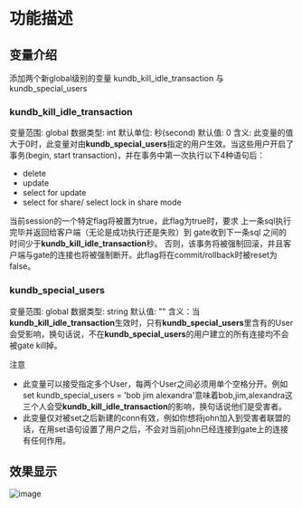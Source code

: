 # 功能描述
## 变量介绍
添加两个新global级别的变量 kundb_kill_idle_transaction 与 kundb_special_users
### kundb_kill_idle_transaction
变量范围: global
数据类型: int
默认单位: 秒(second)
默认值: 0
含义: 此变量的值大于0时，此变量对由**kundb_special_users**指定的用户生效。当这些用户开启了事务(begin, start transaction)，并在事务中第一次执行以下4种语句后：
- delete
- update
- select for update
- select for share/ select lock in share mode
  
当前session的一个特定flag将被置为true，此flag为true时，要求 上一条sql执行完毕并返回给客户端（无论是成功执行还是失败）到 gate收到下一条sql 之间的时间少于**kundb_kill_idle_transaction**秒。
否则，该事务将被强制回滚，并且客户端与gate的连接也将被强制断开。此flag将在commit/rollback时被reset为false。

### kundb_special_users
变量范围: global
数据类型: string
默认值: ""
含义：当**kundb_kill_idle_transaction**生效时，只有**kundb_special_users**里含有的User会受影响，换句话说，不在**kundb_special_users**的用户建立的所有连接均不会被gate kill掉。

注意
- 此变量可以接受指定多个User，每两个User之间必须用单个空格分开。例如
set kundb_special_users = 'bob jim alexandra'意味着bob,jim,alexandra这三个人会受**kundb_kill_idle_transaction**的影响，换句话说他们是受害者。
- 此变量仅对被set之后新建的conn有效，例如你想将john加入到受害者联盟的话，在用set语句设置了用户之后，不会对当前john已经连接到gate上的连接有任何作用。

## 效果显示
![image](https://github.com/user-attachments/assets/1150720f-3432-4df1-a877-9ff318bc87a4)

    
